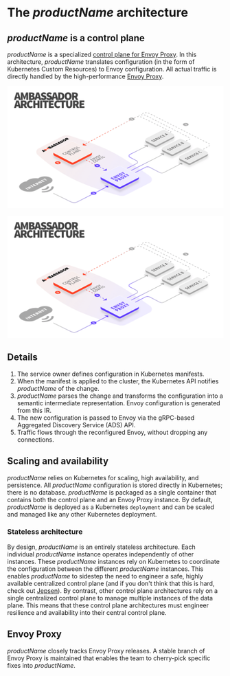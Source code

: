 # The $productName$ architecture

## $productName$ is a control plane

$productName$ is a specialized [control plane for Envoy Proxy](https://blog.getambassador.io/the-importance-of-control-planes-with-service-meshes-and-front-proxies-665f90c80b3d). In this architecture, $productName$ translates configuration (in the form of Kubernetes Custom Resources) to Envoy configuration. All actual traffic is directly handled by the high-performance [Envoy Proxy](https://www.envoyproxy.io).

<img src="../../images/ambassador-arch.png" alt="Architecture" />

![Kubernetes Network Architecture](../../images/ambassador-arch.png)

## Details

1. The service owner defines configuration in Kubernetes manifests.
2. When the manifest is applied to the cluster, the Kubernetes API notifies $productName$ of the change.
3. $productName$ parses the change and transforms the configuration into a semantic intermediate representation. Envoy configuration is generated from this IR.
4. The new configuration is passed to Envoy via the gRPC-based Aggregated Discovery Service (ADS) API.
5. Traffic flows through the reconfigured Envoy, without dropping any connections.

## Scaling and availability

$productName$ relies on Kubernetes for scaling, high availability, and persistence. All $productName$ configuration is stored directly in Kubernetes; there is no database. $productName$ is packaged as a single container that contains both the control plane and an Envoy Proxy instance. By default, $productName$ is deployed as a Kubernetes `deployment` and can be scaled and managed like any other Kubernetes deployment.

### Stateless architecture

By design, $productName$ is an entirely stateless architecture. Each individual $productName$ instance operates independently of other instances. These $productName$ instances rely on Kubernetes to coordinate the configuration between the different $productName$ instances. This enables $productName$ to sidestep the need to engineer a safe, highly available centralized control plane (and if you don't think that this is hard, check out [Jepsen](https://jepsen.io)). By contrast, other control plane architectures rely on a single centralized control plane to manage multiple instances of the data plane. This means that these control plane architectures must engineer resilience and availability into their central control plane.

## Envoy Proxy

$productName$ closely tracks Envoy Proxy releases. A stable branch of Envoy Proxy is maintained that enables the team to cherry-pick specific fixes into $productName$.
